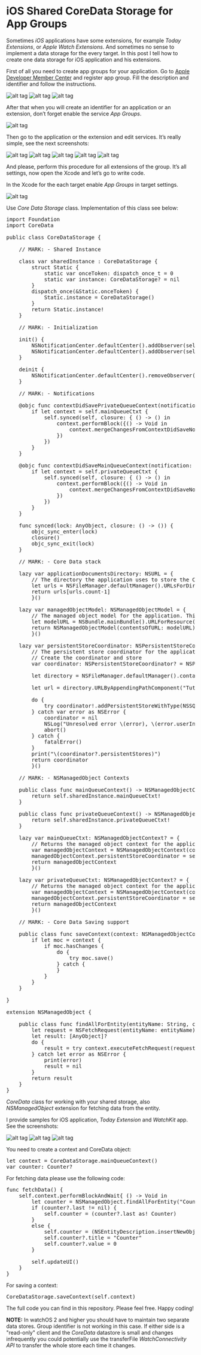# iOS Shared CoreData Storage for App Groups

Sometimes <i>iOS</i> applications have some extensions, for example <i>Today Extensions</i>, or <i>Apple Watch Extensions</i>. And sometimes no sense to implement a data storage for the every target. In this post I tell how to create one data storage for iOS application and his extensions.

First of all you need to create app groups for your application. Go to <a href="https://developer.apple.com/membercenter/">Apple Developer Member Center</a> and register app group. Fill the description and identifier and follow the instructions.

![alt tag](https://raw.github.com/maximbilan/iOS-Shared-CoreData-Storage-for-App-Groups/master/screenshots/1.png)
![alt tag](https://raw.github.com/maximbilan/iOS-Shared-CoreData-Storage-for-App-Groups/master/screenshots/2.png)
![alt tag](https://raw.github.com/maximbilan/iOS-Shared-CoreData-Storage-for-App-Groups/master/screenshots/3.png)

After that when you will create an identifier for an application or an extension, don’t forget enable the service <i>App Groups</i>.

![alt tag](https://raw.github.com/maximbilan/iOS-Shared-CoreData-Storage-for-App-Groups/master/screenshots/4.png)

Then go to the application or the extension and edit services. It’s really simple, see the next screenshots:

![alt tag](https://raw.github.com/maximbilan/iOS-Shared-CoreData-Storage-for-App-Groups/master/screenshots/5.png)
![alt tag](https://raw.github.com/maximbilan/iOS-Shared-CoreData-Storage-for-App-Groups/master/screenshots/6.png)
![alt tag](https://raw.github.com/maximbilan/iOS-Shared-CoreData-Storage-for-App-Groups/master/screenshots/7.png)
![alt tag](https://raw.github.com/maximbilan/iOS-Shared-CoreData-Storage-for-App-Groups/master/screenshots/8.png)
![alt tag](https://raw.github.com/maximbilan/iOS-Shared-CoreData-Storage-for-App-Groups/master/screenshots/9.png)

And please, perform this procedure for all extensions of the group. It’s all settings, now open the Xcode and let’s go to write code.

In the Xcode for the each target enable <i>App Groups</i> in target settings.

![alt tag](https://raw.github.com/maximbilan/iOS-Shared-CoreData-Storage-for-App-Groups/master/screenshots/10.png)

Use <i>Core Data Storage</i> class. Implementation of this class see below:

<pre>
import Foundation
import CoreData

public class CoreDataStorage {
	
	// MARK: - Shared Instance
	
	class var sharedInstance : CoreDataStorage {
		struct Static {
			static var onceToken: dispatch_once_t = 0
			static var instance: CoreDataStorage? = nil
		}
		dispatch_once(&Static.onceToken) {
			Static.instance = CoreDataStorage()
		}
		return Static.instance!
	}
	
	// MARK: - Initialization
	
	init() {
		NSNotificationCenter.defaultCenter().addObserver(self, selector: "contextDidSavePrivateQueueContext:", name: NSManagedObjectContextDidSaveNotification, object: self.privateQueueCtxt)
		NSNotificationCenter.defaultCenter().addObserver(self, selector: "contextDidSaveMainQueueContext:", name: NSManagedObjectContextDidSaveNotification, object: self.mainQueueCtxt)
	}
	
	deinit {
		NSNotificationCenter.defaultCenter().removeObserver(self)
	}
	
	// MARK: - Notifications
	
	@objc func contextDidSavePrivateQueueContext(notification: NSNotification) {
		if let context = self.mainQueueCtxt {
			self.synced(self, closure: { () -> () in
				context.performBlock({() -> Void in
					context.mergeChangesFromContextDidSaveNotification(notification)
				})
			})
		}
	}
	
	@objc func contextDidSaveMainQueueContext(notification: NSNotification) {
		if let context = self.privateQueueCtxt {
			self.synced(self, closure: { () -> () in
				context.performBlock({() -> Void in
					context.mergeChangesFromContextDidSaveNotification(notification)
				})
			})
		}
	}
	
	func synced(lock: AnyObject, closure: () -> ()) {
		objc_sync_enter(lock)
		closure()
		objc_sync_exit(lock)
	}
	
	// MARK: - Core Data stack
	
	lazy var applicationDocumentsDirectory: NSURL = {
		// The directory the application uses to store the Core Data store file. This code uses a directory named 'Bundle identifier' in the application's documents Application Support directory.
		let urls = NSFileManager.defaultManager().URLsForDirectory(.DocumentDirectory, inDomains: .UserDomainMask)
		return urls[urls.count-1]
		}()
	
	lazy var managedObjectModel: NSManagedObjectModel = {
		// The managed object model for the application. This property is not optional. It is a fatal error for the application not to be able to find and load its model.
		let modelURL = NSBundle.mainBundle().URLForResource("TutorialAppGroup", withExtension: "momd")!
		return NSManagedObjectModel(contentsOfURL: modelURL)!
		}()
	
	lazy var persistentStoreCoordinator: NSPersistentStoreCoordinator? = {
		// The persistent store coordinator for the application. This implementation creates and return a coordinator, having added the store for the application to it. This property is optional since there are legitimate error conditions that could cause the creation of the store to fail.
		// Create the coordinator and store
		var coordinator: NSPersistentStoreCoordinator? = NSPersistentStoreCoordinator(managedObjectModel: self.managedObjectModel)
		
		let directory = NSFileManager.defaultManager().containerURLForSecurityApplicationGroupIdentifier("group.com.maximbilan.tutorialappgroup")!
		
		let url = directory.URLByAppendingPathComponent("TutorialAppGroup.sqlite")
		
		do {
			try coordinator!.addPersistentStoreWithType(NSSQLiteStoreType, configuration: nil, URL: url, options: nil)
		} catch var error as NSError {
			coordinator = nil
			NSLog("Unresolved error \(error), \(error.userInfo)")
			abort()
		} catch {
			fatalError()
		}
		print("\(coordinator?.persistentStores)")
		return coordinator
		}()
	
	// MARK: - NSManagedObject Contexts
	
	public class func mainQueueContext() -> NSManagedObjectContext {
		return self.sharedInstance.mainQueueCtxt!
	}
	
	public class func privateQueueContext() -> NSManagedObjectContext {
		return self.sharedInstance.privateQueueCtxt!
	}
	
	lazy var mainQueueCtxt: NSManagedObjectContext? = {
		// Returns the managed object context for the application (which is already bound to the persistent store coordinator for the application.) This property is optional since there are legitimate error conditions that could cause the creation of the context to fail.
		var managedObjectContext = NSManagedObjectContext(concurrencyType:.MainQueueConcurrencyType)
		managedObjectContext.persistentStoreCoordinator = self.persistentStoreCoordinator
		return managedObjectContext
		}()
	
	lazy var privateQueueCtxt: NSManagedObjectContext? = {
		// Returns the managed object context for the application (which is already bound to the persistent store coordinator for the application.) This property is optional since there are legitimate error conditions that could cause the creation of the context to fail.
		var managedObjectContext = NSManagedObjectContext(concurrencyType:.PrivateQueueConcurrencyType)
		managedObjectContext.persistentStoreCoordinator = self.persistentStoreCoordinator
		return managedObjectContext
		}()
	
	// MARK: - Core Data Saving support
	
	public class func saveContext(context: NSManagedObjectContext?) {
		if let moc = context {
			if moc.hasChanges {
				do {
					try moc.save()
				} catch {
				}
			}
		}
	}
	
}

extension NSManagedObject {
	
	public class func findAllForEntity(entityName: String, context: NSManagedObjectContext) -> [AnyObject]? {
		let request = NSFetchRequest(entityName: entityName)
		let result: [AnyObject]?
		do {
			result = try context.executeFetchRequest(request)
		} catch let error as NSError {
			print(error)
			result = nil
		}
		return result
	}
}
</pre>

<i>CoreData</i> class for working with your shared storage, also <i>NSManagedObject</i> extension for fetching data from the entity.

I provide samples for iOS application, <i>Today Extension</i> and <i>WatchKit</i> app. See the screenshots:

![alt tag](https://raw.github.com/maximbilan/iOS-Shared-CoreData-Storage-for-App-Groups/master/screenshots/11.png)
![alt tag](https://raw.github.com/maximbilan/iOS-Shared-CoreData-Storage-for-App-Groups/master/screenshots/12.png)
![alt tag](https://raw.github.com/maximbilan/iOS-Shared-CoreData-Storage-for-App-Groups/master/screenshots/13.png)

You need to create a context and CoreData object:

<pre>
let context = CoreDataStorage.mainQueueContext()
var counter: Counter?
</pre>

For fetching data please use the following code:

<pre>
func fetchData() {
	self.context.performBlockAndWait{ () -> Void in
		let counter = NSManagedObject.findAllForEntity("Counter", context: self.context)
		if (counter?.last != nil) {
			self.counter = (counter?.last as! Counter)
		}
		else {
			self.counter = (NSEntityDescription.insertNewObjectForEntityForName("Counter", inManagedObjectContext: self.context) as! Counter)
			self.counter?.title = "Counter"
			self.counter?.value = 0
		}
		
		self.updateUI()
	}
}
</pre>

For saving a context:

<pre>
CoreDataStorage.saveContext(self.context)
</pre>

The full code you can find in this repository. Please feel free. Happy coding!

<b>NOTE:</b> In watchOS 2 and higher you should have to maintain two separate data stores. Group identifier is not working in this case. If either side is a "read-only" client and the <i>CoreData</i> datastore is small and changes infrequently you could potentially use the transferFile <i>WatchConnectivity API</i> to transfer the whole store each time it changes.
